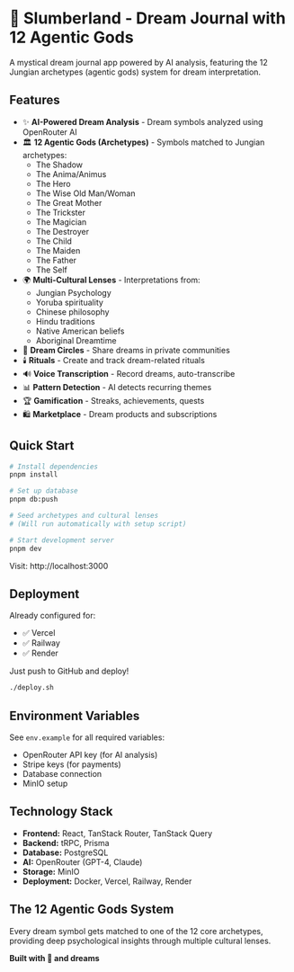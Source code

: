 # 🌙 Slumberland - Dream Journal with 12 Agentic Gods

A mystical dream journal app powered by AI analysis, featuring the 12 Jungian archetypes (agentic gods) system for dream interpretation.

## Features

- ✨ **AI-Powered Dream Analysis** - Dream symbols analyzed using OpenRouter AI
- 🏛️ **12 Agentic Gods (Archetypes)** - Symbols matched to Jungian archetypes:
  - The Shadow
  - The Anima/Animus
  - The Hero
  - The Wise Old Man/Woman
  - The Great Mother
  - The Trickster
  - The Magician
  - The Destroyer
  - The Child
  - The Maiden
  - The Father
  - The Self
- 🌍 **Multi-Cultural Lenses** - Interpretations from:
  - Jungian Psychology
  - Yoruba spirituality
  - Chinese philosophy
  - Hindu traditions
  - Native American beliefs
  - Aboriginal Dreamtime
- 🎯 **Dream Circles** - Share dreams in private communities
- 🕯️ **Rituals** - Create and track dream-related rituals
- 🔊 **Voice Transcription** - Record dreams, auto-transcribe
- 📊 **Pattern Detection** - AI detects recurring themes
- 🏆 **Gamification** - Streaks, achievements, quests
- 🛍️ **Marketplace** - Dream products and subscriptions

## Quick Start

```bash
# Install dependencies
pnpm install

# Set up database
pnpm db:push

# Seed archetypes and cultural lenses
# (Will run automatically with setup script)

# Start development server
pnpm dev
```

Visit: http://localhost:3000

## Deployment

Already configured for:
- ✅ Vercel
- ✅ Railway
- ✅ Render

Just push to GitHub and deploy!

```bash
./deploy.sh
```

## Environment Variables

See `env.example` for all required variables:
- OpenRouter API key (for AI analysis)
- Stripe keys (for payments)
- Database connection
- MinIO setup

## Technology Stack

- **Frontend:** React, TanStack Router, TanStack Query
- **Backend:** tRPC, Prisma
- **Database:** PostgreSQL
- **AI:** OpenRouter (GPT-4, Claude)
- **Storage:** MinIO
- **Deployment:** Docker, Vercel, Railway, Render

## The 12 Agentic Gods System

Every dream symbol gets matched to one of the 12 core archetypes, providing deep psychological insights through multiple cultural lenses.

**Built with 💜 and dreams**

